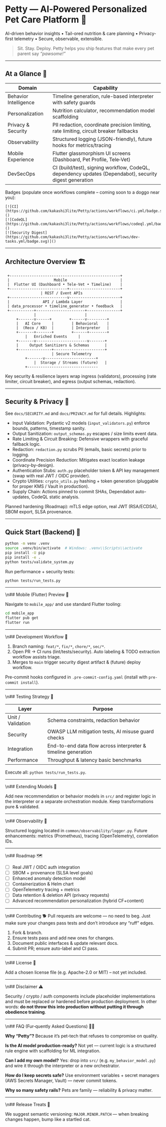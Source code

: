 # Petty — AI‑Powered Personalized Pet Care Platform 🐾

AI-driven behavior insights • Tail-ored nutrition & care planning • Privacy-first telemetry • Secure, observable, extensible.

> Sit. Stay. Deploy. Petty helps you ship features that make every pet parent say *“pawsome!”*

---

## At a Glance 🐶

| Domain | Capability |
|--------|------------|
| Behavior Intelligence | Timeline generation, rule-based interpreter with safety guards |
| Personalization | Nutrition calculator, recommendation model scaffolding |
| Privacy & Security | PII redaction, coordinate precision limiting, rate limiting, circuit breaker fallbacks |
| Observability | Structured logging (JSON-friendly), future hooks for metrics/tracing |
| Mobile Experience | Flutter glassmorphism UI screens (Dashboard, Pet Profile, Tele‑Vet) |
| DevSecOps | CI (build/test), signing workflow, CodeQL, dependency updates (Dependabot), security digest generation |

Badges (populate once workflows complete – coming soon to a doggo near you):

```text
[![CI](https://github.com/kakashi3lite/Petty/actions/workflows/ci.yml/badge.svg)]()
[![CodeQL](https://github.com/kakashi3lite/Petty/actions/workflows/codeql.yml/badge.svg)]()
[![Security Digest](https://github.com/kakashi3lite/Petty/actions/workflows/dev-tasks.yml/badge.svg)]()
```

---

## Architecture Overview 🏗️

```text
 +--------------------------------------------------+
 |                    Mobile                        |
 |  Flutter UI (Dashboard • Tele‑Vet • Timeline)    |
 +--------------------------+-----------------------+
			    | REST / Event APIs
 +--------------------------v-----------------------+
 |               API / Lambda Layer                 |
 | data_processor • timeline_generator • feedback   |
 +-----------+----------------------+---------------+
			 |                      |
     +-------v------+        +------v---------+
     |   AI Core     |        | Behavioral    |
     |  (Reco / KB)  |        | Interpreter   |
     +-------+-------+        +------+--------+
	     |   Enriched Events     |
     +-------v-----------------------v-------+
     |     Output Sanitizers & Schemas       |
     +---------------+-----------------------+
					 | Secure Telemetry
	     +-------v-----------------------+
			 |  Storage / Streams (future)   |
	     +--------------------------------
```

Key security & resilience layers wrap ingress (validators), processing (rate limiter, circuit breaker), and egress (output schemas, redaction).

---



## Security & Privacy 🔐

See `docs/SECURITY.md` and `docs/PRIVACY.md` for full details. Highlights:

* Input Validation: Pydantic v2 models (`input_validators.py`) enforce bounds, patterns, timestamp sanity.
* Output Sanitization: `output_schemas.py` escapes / size limits event data.
* Rate Limiting & Circuit Breaking: Defensive wrappers with graceful fallback logic.
* Redaction: `redaction.py` scrubs PII (emails, basic secrets) prior to logging.
* Coordinate Precision Reduction: Mitigates exact location leakage (privacy-by-design).
* Authentication Stubs: `auth.py` placeholder token & API key management (swap with real JWT / OIDC provider).
* Crypto Utilities: `crypto_utils.py` hashing + token generation (pluggable for proper KMS / Vault in production).
* Supply Chain: Actions pinned to commit SHAs, Dependabot auto-updates, CodeQL static analysis.

Planned hardening (Roadmap): mTLS edge option, real JWT (RSA/ECDSA), SBOM export, SLSA provenance.

---



## Quick Start (Backend) 🚀

```bash
python -m venv .venv
source .venv/bin/activate  # Windows: .venv\\Scripts\\activate
pip install -U pip
pip install -e .
python tests/validate_system.py
```

Run performance + security tests:

```bash
python tests/run_tests.py
```

---
\n## Mobile (Flutter) Preview 📱

Navigate to `mobile_app/` and use standard Flutter tooling:

```bash
cd mobile_app
flutter pub get
flutter run
```

---
\n## Development Workflow 🧪

1. Branch naming: `feat/*`, `fix/*`, `chore/*`, `sec/*`.
2. Open PR → CI runs (lint/tests/security). Auto labeling & TODO extraction workflow assists triage.
3. Merges to `main` trigger security digest artifact & (future) deploy workflow.

Pre-commit hooks configured in `.pre-commit-config.yaml` (install with `pre-commit install`).

---
\n## Testing Strategy 🧫

| Layer | Purpose |
|-------|---------|
| Unit / Validation | Schema constraints, redaction behavior |
| Security | OWASP LLM mitigation tests, AI misuse guard checks |
| Integration | End-to-end data flow across interpreter & timeline generation |
| Performance | Throughput & latency basic benchmarks |

Execute all: `python tests/run_tests.py`.

---
\n## Extending Models 🧠

Add new recommendation or behavior models in `src/` and register logic in the interpreter or a separate orchestration module. Keep transformations pure & validated.

---
\n## Observability 👀

Structured logging located in `common/observability/logger.py`. Future enhancements: metrics (Prometheus), tracing (OpenTelemetry), correlation IDs.

---
\n## Roadmap 🗺️

* [ ] Real JWT / OIDC auth integration
* [ ] SBOM + provenance (SLSA level goals)
* [ ] Enhanced anomaly detection model
* [ ] Containerization & Helm chart
* [ ] OpenTelemetry tracing + metrics
* [ ] Data retention & deletion API (privacy requests)
* [ ] Advanced recommendation personalization (hybrid CF+content)

---
\n## Contributing 🐕
Pull requests are welcome — no need to beg. Just make sure your changes pass tests and don’t introduce any “ruff” edges.

1. Fork & branch.
2. Ensure tests pass and add new ones for changes.
3. Document public interfaces & update relevant docs.
4. Submit PR; ensure auto-label and CI pass.

---
\n## License 📜

Add a chosen license file (e.g. Apache-2.0 or MIT) – not yet included.

---
\n## Disclaimer ⚠️

Security / crypto / auth components include placeholder implementations and must be replaced or hardened before production deployment. In other words: **do not throw this into production without putting it through obedience training**.

---
\n## FAQ (Fur‑quently Asked Questions) 🐕‍🦺

**Why “Petty”?**  Because it’s pet-tech that refuses to compromise on quality.

**Is the AI model production-ready?**  Not yet — current logic is a structured rule engine with scaffolding for ML integration.

**Can I add my own model?**  Yes: drop into `src/` (e.g. `my_behavior_model.py`) and wire it through the interpreter or a new orchestrator.

**How do I keep secrets safe?**  Use environment variables + secret managers (AWS Secrets Manager, Vault) — never commit tokens.

**Why so many safety rails?**  Pets are family — reliability & privacy matter.

---
\n## Release Treats 🍖

We suggest semantic versioning: `MAJOR.MINOR.PATCH` — when breaking changes happen, bump like a startled cat.

